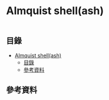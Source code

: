 # Almquist shell(ash)

```
```

## 目錄

- [Almquist shell(ash)](#almquist-shellash)
	- [目錄](#目錄)
	- [參考資料](#參考資料)

## 參考資料

[]()